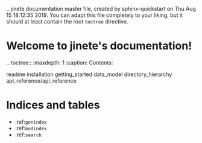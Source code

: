 .. jinete documentation master file, created by
   sphinx-quickstart on Thu Aug 15 18:12:35 2019.
   You can adapt this file completely to your liking, but it should at least
   contain the root `toctree` directive.

Welcome to jinete's documentation!
==================================

.. toctree::
   :maxdepth: 1
   :caption: Contents:


   readme
   installation
   getting_started
   data_model
   directory_hierarchy
   api_reference/api_reference

Indices and tables
==================

* :ref:`genindex`
* :ref:`modindex`
* :ref:`search`
